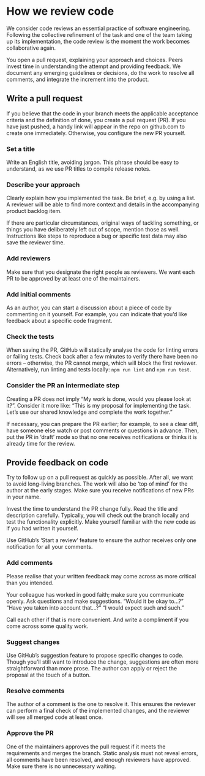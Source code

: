 <!-- @license CC0-1.0 -->

# How we review code

We consider code reviews an essential practice of software engineering.
Following the collective refinement of the task and one of the team taking up its implementation, the code review is the moment the work becomes collaborative again.

You open a pull request, explaining your approach and choices.
Peers invest time in understanding the attempt and providing feedback.
We document any emerging guidelines or decisions, do the work to resolve all comments, and integrate the increment into the product.

## Write a pull request

If you believe that the code in your branch meets the applicable acceptance criteria and the definition of done, you create a pull request (PR).
If you have just pushed, a handy link will appear in the repo on github.com to create one immediately.
Otherwise, you configure the new PR yourself.

### Set a title

Write an English title, avoiding jargon.
This phrase should be easy to understand, as we use PR titles to compile release notes.

### Describe your approach

Clearly explain how you implemented the task.
Be brief, e.g. by using a list.
A reviewer will be able to find more context and details in the accompanying product backlog item.

If there are particular circumstances, original ways of tackling something, or things you have deliberately left out of scope, mention those as well.
Instructions like steps to reproduce a bug or specific test data may also save the reviewer time.

### Add reviewers

Make sure that you designate the right people as reviewers.
We want each PR to be approved by at least one of the maintainers.

### Add initial comments

As an author, you can start a discussion about a piece of code by commenting on it yourself.
For example, you can indicate that you’d like feedback about a specific code fragment.

### Check the tests

When saving the PR, GitHub will statically analyse the code for linting errors or failing tests.
Check back after a few minutes to verify there have been no errors – otherwise, the PR cannot merge, which will block the first reviewer.
Alternatively, run linting and tests locally: `npm run lint` and `npm run test`.

### Consider the PR an intermediate step

Creating a PR does not imply “My work is done, would you please look at it?”.
Consider it more like: “This is my proposal for implementing the task.
Let’s use our shared knowledge and complete the work together.”

If necessary, you can prepare the PR earlier; for example, to see a clear diff, have someone else watch or post comments or questions in advance.
Then, put the PR in ‘draft’ mode so that no one receives notifications or thinks it is already time for the review.

## Provide feedback on code

Try to follow up on a pull request as quickly as possible.
After all, we want to avoid long-living branches.
The work will also be ‘top of mind’ for the author at the early stages.
Make sure you receive notifications of new PRs in your name.

Invest the time to understand the PR change fully.
Read the title and description carefully.
Typically, you will check out the branch locally and test the functionality explicitly.
Make yourself familiar with the new code as if you had written it yourself.

Use GitHub’s ‘Start a review’ feature to ensure the author receives only one notification for all your comments.

### Add comments

Please realise that your written feedback may come across as more critical than you intended.

Your colleague has worked in good faith; make sure you communicate openly.
Ask questions and make suggestions.
“Would it be okay to…?” “Have you taken into account that…?” “I would expect such and such.”

Call each other if that is more convenient.
And write a compliment if you come across some quality work.

### Suggest changes

Use GitHub’s suggestion feature to propose specific changes to code.
Though you’ll still want to introduce the change, suggestions are often more straightforward than more prose.
The author can apply or reject the proposal at the touch of a button.

### Resolve comments

The author of a comment is the one to resolve it.
This ensures the reviewer can perform a final check of the implemented changes, and the reviewer will see all merged code at least once.

### Approve the PR

One of the maintainers approves the pull request if it meets the requirements and merges the branch.
Static analysis must not reveal errors, all comments have been resolved, and enough reviewers have approved.
Make sure there is no unnecessary waiting.
